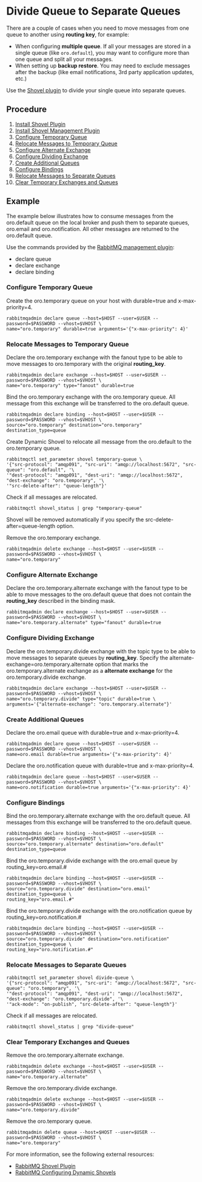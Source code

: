 <a id="op-structure-mq-divide-single-to-separate"></a>

# Divide Queue to Separate Queues

There are a couple of cases when you need to move messages from one queue to another using **routing key**, for example:

* When configuring **multiple queue**. If all your messages are stored in a single queue (like `oro.default`), you may want to configure more than one queue and split all your messages.
* When setting up **backup restore**. You may need to exclude messages after the backup (like email notifications, 3rd party application updates, etc.)

Use the <a href="https://www.rabbitmq.com/shovel.html" target="_blank">Shovel plugin</a> to divide your single queue into separate queues.

## Procedure

1. <a href="https://www.rabbitmq.com/shovel.html#getting-started" target="_blank">Install Shovel Plugin</a>
2. <a href="https://www.rabbitmq.com/shovel.html#management-status" target="_blank">Install Shovel Management Plugin</a>
3. [Configure Temporary Queue]()
4. [Relocate Messages to Temporary Queue]()
5. [Configure Alternate Exchange]()
6. [Configure Dividing Exchange]()
7. [Create Additional Queues]()
8. [Configure Bindings]()
9. [Relocate Messages to Separate Queues]()
10. [Clear Temporary Exchanges and Queues]()

## Example

The example below illustrates how to consume messages from the oro.default queue on the local broker and push them to separate queues, oro.email and oro.notification. All other messages are returned to the oro.default queue.

Use the commands provided by the [RabbitMQ management plugin](rabbitmq-command-lines.md#op-structure-mq-rabbit-command-lines):

* declare queue
* declare exchange
* declare binding

### Configure Temporary Queue

Create the oro.temporary queue on your host with durable=true and x-max-priority=4.

```none
rabbitmqadmin declare queue --host=$HOST --user=$USER --password=$PASSWORD --vhost=$VHOST \
name="oro.temporary" durable=true arguments='{"x-max-priority": 4}'
```

### Relocate Messages to Temporary Queue

Declare the oro.temporary exchange with the fanout type to be able to move messages to oro.temporary with the original **routing_key**.

```none
rabbitmqadmin declare exchange --host=$HOST --user=$USER --password=$PASSWORD --vhost=$VHOST \
name="oro.temporary" type="fanout" durable=true
```

Bind the oro.temporary exchange with the oro.temporary queue. All message from this exchange will be transferred to the oro.default queue.

```none
rabbitmqadmin declare binding --host=$HOST --user=$USER --password=$PASSWORD --vhost=$VHOST \
source="oro.temporary" destination="oro.temporary" destination_type=queue
```

Create Dynamic Shovel to relocate all message from the oro.default to the oro.temporary queue.

```none
rabbitmqctl set_parameter shovel temporary-queue \
'{"src-protocol": "amqp091", "src-uri": "amqp://localhost:5672", "src-queue": "oro.default", '\
'"dest-protocol": "amqp091", "dest-uri": "amqp://localhost:5672", "dest-exchange": "oro.temporary", '\
'"src-delete-after": "queue-length"}'
```

Check if all messages are relocated.

```none
rabbitmqctl shovel_status | grep "temporary-queue"
```

Shovel will be removed automatically if you specify the src-delete-after=queue-length option.

Remove the oro.temporary exchange.

```none
rabbitmqadmin delete exchange --host=$HOST --user=$USER --password=$PASSWORD --vhost=$VHOST \
name="oro.temporary"
```

### Configure Alternate Exchange

Declare the oro.temporary.alternate exchange with the fanout type to be able to move messages to the oro.default queue that does not contain the **routing_key** described in the binding mask.

```none
rabbitmqadmin declare exchange --host=$HOST --user=$USER --password=$PASSWORD --vhost=$VHOST \
name="oro.temporary.alternate" type="fanout" durable=true
```

### Configure Dividing Exchange

Declare the oro.temporary.divide exchange with the topic type to be able to move messages to separate queues by **routing_key**. Specify the alternate-exchange=oro.temporary.alternate option that marks the oro.temporary.alternate exchange as a **alternate exchange** for the oro.temporary.divide exchange.

```none
rabbitmqadmin declare exchange --host=$HOST --user=$USER --password=$PASSWORD --vhost=$VHOST \
name="oro.temporary.divide" type="topic" durable=true \
arguments='{"alternate-exchange": "oro.temporary.alternate"}'
```

### Create Additional Queues

Declare the oro.email queue with durable=true and x-max-priority=4.

```none
rabbitmqadmin declare queue --host=$HOST --user=$USER --password=$PASSWORD --vhost=$VHOST \
name=oro.email durable=true arguments='{"x-max-priority": 4}'
```

Declare the oro.notification queue with durable=true and x-max-priority=4.

```none
rabbitmqadmin declare queue --host=$HOST --user=$USER --password=$PASSWORD --vhost=$VHOST \
name=oro.notification durable=true arguments='{"x-max-priority": 4}'
```

### Configure Bindings

Bind the oro.temporary.alternate exchange with the oro.default queue. All messages from this exchange will be transferred to the oro.default queue.

```none
rabbitmqadmin declare binding --host=$HOST --user=$USER --password=$PASSWORD --vhost=$VHOST \
source="oro.temporary.alternate" destination="oro.default" destination_type=queue
```

Bind the oro.temporary.divide exchange with the oro.email queue by routing_key=oro.email.#

```none
rabbitmqadmin declare binding --host=$HOST --user=$USER --password=$PASSWORD --vhost=$VHOST \
source="oro.temporary.divide" destination="oro.email" destination_type=queue \
routing_key="oro.email.#"
```

Bind the oro.temporary.divide exchange with the oro.notification queue by routing_key=oro.notification.#

```none
rabbitmqadmin declare binding --host=$HOST --user=$USER --password=$PASSWORD --vhost=$VHOST \
source="oro.temporary.divide" destination="oro.notification" destination_type=queue \
routing_key="oro.notification.#"
```

### Relocate Messages to Separate Queues

```none
rabbitmqctl set_parameter shovel divide-queue \
'{"src-protocol": "amqp091", "src-uri": "amqp://localhost:5672", "src-queue": "oro.temporary", '\
'"dest-protocol": "amqp091", "dest-uri": "amqp://localhost:5672", "dest-exchange": "oro.temporary.divide", '\
'"ack-mode": "on-publish", "src-delete-after": "queue-length"}'
```

Check if all messages are relocated.

```none
rabbitmqctl shovel_status | grep "divide-queue"
```

### Clear Temporary Exchanges and Queues

Remove the oro.temporary.alternate exchange.

```none
rabbitmqadmin delete exchange --host=$HOST --user=$USER --password=$PASSWORD --vhost=$VHOST \
name="oro.temporary.alternate"
```

Remove the oro.temporary.divide exchange.

```none
rabbitmqadmin delete exchange --host=$HOST --user=$USER --password=$PASSWORD --vhost=$VHOST \
name="oro.temporary.divide"
```

Remove the oro.temporary queue.

```none
rabbitmqadmin delete queue --host=$HOST --user=$USER --password=$PASSWORD --vhost=$VHOST \
name="oro.temporary"
```

For more information, see the following external resources:

* <a href="https://www.rabbitmq.com/shovel.html" target="_blank">RabbitMQ Shovel Plugin</a>
* <a href="https://www.rabbitmq.com/shovel-dynamic.html" target="_blank">RabbitMQ Configuring Dynamic Shovels</a>

<!-- Frontend -->
